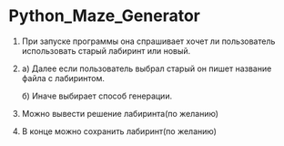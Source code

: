 # Python_Maze_Generator
1) При запуске программы она спрашивает хочет ли пользователь использовать старый лабиринт или новый.

2) а) Далее если пользователь выбрал старый он пишет название файла с лабиринтом.

   б) Иначе выбирает способ генерации.

3) Можно вывести решение лабиринта(по желанию)

4) В конце можно сохранить лабиринт(по желанию)


